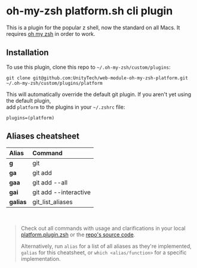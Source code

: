 # oh-my-zsh platform.sh cli plugin

This is a plugin for the popular z shell, now the standard on all Macs.  It requires [oh my zsh]() in order to work.

## Installation
To use this plugin, clone this repo to `~/.oh-my-zsh/custom/plugins`:
```
git clone git@github.com:UnityTech/web-module-oh-my-zsh-platform.git ~/.oh-my-zsh/custom/plugins/platform
```
This will automatically override the default git plugin.
If you aren't yet using the default plugin,  
add `platform` to the plugins in your `~/.zshrc` file:
```
plugins=(platform)
```


## Aliases cheatsheet

| Alias           | Command                                                   |
|:----------------|:----------------------------------------------------------|
| **g**           | git                                                       |
| **ga**          | git add                                                   |
| **gaa**         | git add --all                                             |
| **gai**         | git add --interactive                                     |
| **galias**      | git_list_aliases                                          |
&nbsp;

> Check out all commands with usage and clarifications in your local
> [platform.plugin.zsh](./platform.plugin.zsh) or the
> [repo's source code](https://github.com/UnityTech/web-module-oh-my-zsh-platform).  
> 
> Alternatively, run `alias` for a list of all aliases as they're implemented,
> `galias` for this cheatsheet, or `which <alias/function>` for a specific implementation.

